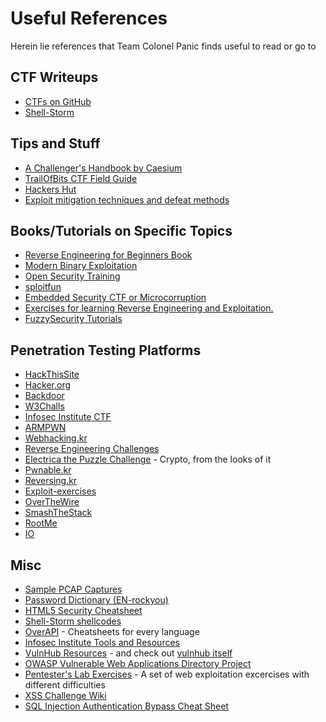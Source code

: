 Useful References
=================

Herein lie references that Team Colonel Panic finds useful to read or go to


CTF Writeups
------------

+ [CTFs on GitHub](https://github.com/ctfs)
+ [Shell-Storm](http://shell-storm.org/repo/CTF/)

Tips and Stuff
--------------

+ [A Challenger's Handbook by Caesium](http://caesum.com/handbook/contents.htm)
+ [TrailOfBits CTF Field Guide](https://trailofbits.github.io/ctf/index.html)
+ [Hackers Hut](https://www.win.tue.nl/~aeb/linux/hh/hh.html)
+ [Exploit mitigation techniques and defeat methods](http://security.cs.pub.ro/hexcellents/wiki/kb/exploiting/home)

Books/Tutorials on Specific Topics
----------------------------------

+ [Reverse Engineering for Beginners Book](https://github.com/dennis714/RE-for-beginners)
+ [Modern Binary Exploitation](http://security.cs.rpi.edu/courses/binexp-spring2015/)
+ [Open Security Training](http://opensecuritytraining.info/)
+ [sploitfun](https://sploitfun.wordpress.com/)
+ [Embedded Security CTF or Microcorruption](http://microcorruption.com/)
+ [Exercises for learning Reverse Engineering and Exploitation.](https://github.com/wapiflapi/exrs)
+ [FuzzySecurity Tutorials](http://www.fuzzysecurity.com/tutorials.html)

Penetration Testing Platforms
-----------------------------

+ [HackThisSite](https://www.hackthissite.org/pages/index/index.php)
+ [Hacker.org](http://www.hacker.org/)
+ [Backdoor](https://backdoor.sdslabs.co/about)
+ [W3Challs](http://w3challs.com/about)
+ [Infosec Institute CTF](http://ctf.infosecinstitute.com/)
+ [ARMPWN](https://github.com/saelo/armpwn)
+ [Webhacking.kr](http://webhacking.kr/)
+ [Reverse Engineering Challenges](http://challenges.re/)
+ [Electrica the Puzzle Challenge](http://www.caesum.com/game/) - Crypto, from the looks of it
+ [Pwnable.kr](http://pwnable.kr/)
+ [Reversing.kr](http://reversing.kr/)
+ [Exploit-exercises](https://exploit-exercises.com/)
+ [OverTheWire](http://overthewire.org/)
+ [SmashTheStack](http://smashthestack.org/)
+ [RootMe](https://www.root-me.org/?lang=en)
+ [IO](http://io.netgarage.org/)

Misc
----

+ [Sample PCAP Captures](http://wiki.wireshark.org/SampleCaptures)
+ [Password Dictionary (EN-rockyou)](https://github.com/TeamColonelPanic/tools/raw/master/password-dictionary/EN%20-%20rockyou.txt.bz2)
+ [HTML5 Security Cheatsheet](http://html5sec.org/)
+ [Shell-Storm shellcodes](http://shell-storm.org/shellcode/)
+ [OverAPI](http://overapi.com/) - Cheatsheets for every language
+ [Infosec Institute Tools and Resources](http://resources.infosecinstitute.com/tools-of-trade-and-resources-to-prepare-in-a-hacker-ctf-competition-or-challenge/)
+ [VulnHub Resources](https://www.vulnhub.com/resources/) - and check out [vulnhub itself](https://www.vulnhub.com/)
+ [OWASP Vulnerable Web Applications Directory Project](https://www.owasp.org/index.php/OWASP_Vulnerable_Web_Applications_Directory_Project)
+ [Pentester's Lab Exercises](https://www.pentesterlab.com/exercises/) - A set of web exploitation excercises with different difficulties
+ [XSS Challenge Wiki](https://github.com/cure53/XSSChallengeWiki/wiki)
+ [SQL Injection Authentication Bypass Cheat Sheet](https://pentestlab.wordpress.com/2012/12/24/sql-injection-authentication-bypass-cheat-sheet/)
